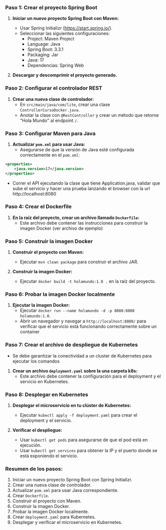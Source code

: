### Paso 1: Crear el proyecto Spring Boot

1. **Iniciar un nuevo proyecto Spring Boot con Maven:**
   - Usar Spring Initializr (https://start.spring.io/).
   - Seleccionar las siguientes configuraciones:
     - Project: Maven Project
     - Language: Java
     - Spring Boot: 3.3.1
     - Packaging: Jar
     - Java: 17
     - Dependencias: Spring Web

2. **Descargar y descomprimir el proyecto generado.**

### Paso 2: Configurar el controlador REST

1. **Crear una nueva clase de controlador:**
   - En `src/main/java/com/lite`, crear una clase `ControllerCursoDocker.java`.
   - Anotar la clase con `@RestController` y crear un método que retorne "Hola Mundo" al endpoint `/`.

### Paso 3: Configurar Maven para Java

1. **Actualizar `pom.xml` para usar Java:**
   - Asegurarse de que la versión de Java esté configurada correctamente en el `pom.xml`:

```xml
<properties>
    <java.version>17</java.version>
</properties>
```

   - Correr el API ejecutando la clase que tiene <NOMBRE>Application.java, validar que sube el servicio y hacer una prueba lanzando el browser con la url http://localhost:8080


### Paso 4: Crear el Dockerfile

1. **En la raíz del proyecto, crear un archivo llamado `Dockerfile`:**
   - Este archivo debe contener las instrucciones para construir la imagen Docker (ver archivo de ejemplo)


### Paso 5: Construir la imagen Docker

1. **Construir el proyecto con Maven:**
   - Ejecutar `mvn clean package` para construir el archivo JAR.

2. **Construir la imagen Docker:**
   - Ejecutar `docker build -t holamundo:1.0 .` en la raíz del proyecto.

### Paso 6: Probar la imagen Docker localmente

1. **Ejecutar la imagen Docker:**
   - Ejecutar `docker run --name holamundo -d -p 8080:8080 holamundo:1.0`.
   - Abrir un navegador y navegar a `http://localhost:8080/` para verificar que el servicio está funcionando correctamente sobre un container

### Paso 7: Crear el archivo de despliegue de Kubernetes

- Se debe garantizar la conectividad a un cluster de Kubernetes para ejecutar los comandos

1. **Crear un archivo `deployment.yaml` sobre la una carpeta k8s:**
   - Este archivo debe contener la configuración para el deployment y el servicio en Kubernetes.

### Paso 8: Desplegar en Kubernetes

1. **Desplegar el microservicio en tu clúster de Kubernetes:**
   - Ejecutar `kubectl apply -f deployment.yaml` para crear el deployment y el servicio.

2. **Verificar el despliegue:**
   - Usar `kubectl get pods` para asegurarse de que el pod está en ejecución.
   - Usar `kubectl get services` para obtener la IP y el puerto donde se está exponiendo el servicio.

### Resumen de los pasos:

1. Iniciar un nuevo proyecto Spring Boot con Spring Initializr.
2. Crear una nueva clase de controlador.
3. Actualizar `pom.xml` para usar Java correspondiente.
4. Crear `Dockerfile`.
5. Construir el proyecto con Maven.
6. Construir la imagen Docker.
7. Probar la imagen Docker localmente.
8. Crear `deployment.yaml` para Kubernetes.
9. Desplegar y verificar el microservicio en Kubernetes.
